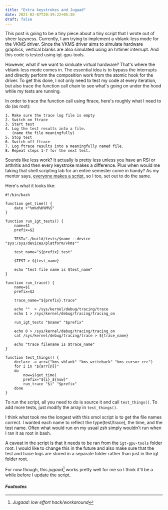 ```yaml
---
title: "Extra keystrokes and Jugaad"
date: 2021-02-07T20:39:22+05:30
draft: false
---
```


This post is going to be a tiny piece about a tiny script that I wrote
out of sheer lazyness. Currently, I am trying to implement a vblank-less
mode for the VKMS driver. Since the VKMS driver aims to simulate hardware
graphics, vertical blanks are also simulated using an hrtimer interrupt.
And this code is tested using igt-gpu-tools.

However, what if we want to simluate virtual hardware? That's where the vblank-less
mode comes in. The essential idea is to bypass the interrupts and directly perform
the composition work from the atomic hook for the driver. To get this done,
I not only need to test my code at every iteration, but also trace the function call
chain to see what's going on under the hood while my tests are running.

In order to trace the function call using ftrace, here's roughly what I need to do (as root):

    1. Make sure the trace log file is empty
    2. Switch on ftrace
    3. Start test
    4. Log the test results into a file.
       (name the file meaningfully)
    5. Stop test
    6. Switch off ftrace
    7. Log ftrace results into a meaningfully named file.
    8. Repeat steps 1-7 for the next test.

Sounds like less work? It actually is pretty less unless you have an RSI or arthritis and then every keystroke makes a difference. Plus when would me taking that shell scripting lab for an entire semester come in handy? As my mentor says, [everyone makes a script](https://melissawen.github.io/blog/2020/05/20/community-bounding), so I too, set out to do the same.

Here's what it looks like: 

```
#!/bin/bash

function get_time() {
	date +"%m%d%H%M%S"
}

function run_igt_tests() {
	name=$1
	prefix=$2

	TEST="./build/tests/$name --device "sys:/sys/devices/platform/vkms""

	test_name="${prefix}.test"

	$TEST > ${test_name}

	echo "test file name is $test_name"
}

function run_trace() {
	name=$1
	prefix=$2

	trace_name="${prefix}.trace"

	echo ""  > /sys/kernel/debug/tracing/trace
	echo 1 > /sys/kernel/debug/tracing/tracing_on

	run_igt_tests "$name" "$prefix"

	echo 0 > /sys/kernel/debug/tracing/tracing_on
	cat /sys/kernel/debug/tracing/trace > ${trace_name}

	echo "trace filename is $trace_name"
}

function test_things() {
	declare -a arr=("kms_vblank" "kms_writeback" "kms_cursor_crc")
	for i in "${arr[@]}"
	do
		now=$(get_time)
		prefix="${i}_${now}"
		run_trace "$i" "$prefix"
	done
}

```
To run the script, all you need to do is source it and call `test_things()`. To add more tests, just modify the array in `test_things()`.

I think what took me the longest with this smol script is to get the file names correct. I wanted each name to reflect the type(test/trace), the time, and the test name. Often what would run on my usual zsh simply wouldn't run when I ran it as root in bash.

A caveat in the script is that it needs to be ran from the `igt-gpu-tools` folder root. I would like to change this in the future and also make sure that the test and trace logs are stored in a separate folder rather than just in the igt folder root.

For now though, this _jugaad_[^1] works pretty well for me so I think it'll be a while before I update the script.

#### *Footnotes*
  
[^1]: _Jugaad: low effort hack/workaround_
